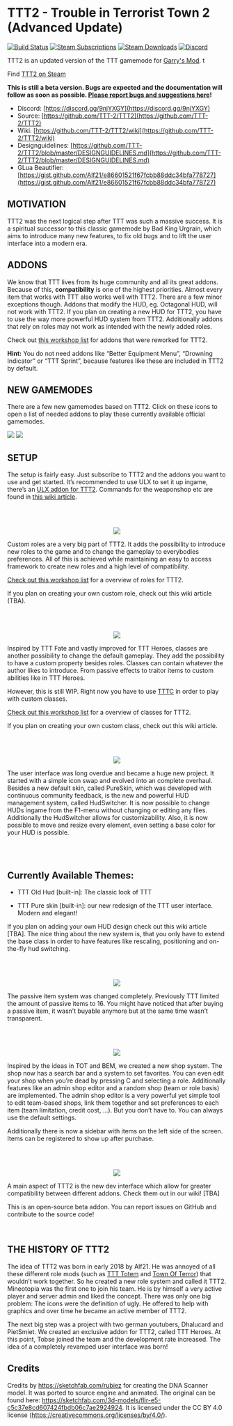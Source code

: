 # TTT2 - Trouble in Terrorist Town 2 (Advanced Update)
[![Build Status](https://ci.neoxult.de/buildStatus/icon?job=TTT2%2Fmaster)](https://ci.neoxult.de/job/TTT2/job/master/)
[![Steam Subscriptions](https://img.shields.io/steam/subscriptions/1357204556)](https://steamcommunity.com/sharedfiles/filedetails/?id=1357204556) 
[![Steam Downloads](https://img.shields.io/steam/downloads/1357204556)](https://steamcommunity.com/sharedfiles/filedetails/?id=1357204556) 
[![Discord](https://img.shields.io/discord/442107660955942932)](https://discord.gg/9njYXGY)  

TTT2 is an updated version of the TTT gamemode for [Garry's Mod](https://gmod.facepunch.com/).
t

Find [TTT2 on Steam](https://steamcommunity.com/sharedfiles/filedetails/?id=1357204556)

**This is still a beta version. Bugs are expected and the documentation will follow as soon as possible. [Please report bugs and suggestions here](https://github.com/TTT-2/TTT2/issues)!**  
  
* Discord: [https://discord.gg/9njYXGY](https://discord.gg/9njYXGY)  
* Source: [https://github.com/TTT-2/TTT2](https://github.com/TTT-2/TTT2)  
* Wiki: [https://github.com/TTT-2/TTT2/wiki](https://github.com/TTT-2/TTT2/wiki)
* Designguidelines: [https://github.com/TTT-2/TTT2/blob/master/DESIGNGUIDELINES.md](https://github.com/TTT-2/TTT2/blob/master/DESIGNGUIDELINES.md)
* GLua Beautifier: [https://gist.github.com/Alf21/e86601521f67fcbb88ddc34bfa778727](https://gist.github.com/Alf21/e86601521f67fcbb88ddc34bfa778727)
  
## MOTIVATION

TTT2 was the next logical step after TTT was such a massive success. It is a spiritual successor to this classic gamemode by Bad King Urgrain, which aims to introduce many new features, to fix old bugs and to lift the user interface into a modern era.  

## ADDONS

We know that TTT lives from its huge community and all its great addons. Because of this, **compatibility** is one of the highest priorities. Almost every item that works with TTT also works well with TTT2. There are a few minor exceptions though. Addons that modify the HUD, eg. Octagonal HUD, will not work with TTT2. If you plan on creating a new HUD for TTT2, you have to use the way more powerful HUD system from TTT2. Additionally addons that rely on roles may not work as intended with the newly added roles.  
  
Check out [this workshop list](https://steamcommunity.com/sharedfiles/filedetails/?id=1584725582) for addons that were reworked for TTT2.  
  
**Hint:** You do not need addons like “Better Equipment Menu”, “Drowning Indicator” or “TTT Sprint”, because features like these are included in TTT2 by default.  
  
## NEW GAMEMODES

There are a few new gamemodes based on TTT2. Click on these icons to open a list of needed addons to play these currently available official gamemodes.  
  
<a href="https://steamcommunity.com/sharedfiles/filedetails/?id=1672031318"><img src="https://i.imgur.com/5JAsxin.png"></a> <a href="https://steamcommunity.com/sharedfiles/filedetails/?id=1672014264"><img src="https://i.imgur.com/qwEkCPb.png"></a>  

## SETUP

The setup is fairly easy. Just subscribe to TTT2 and the addons you want to use and get started. It’s recommended to use ULX to set it up ingame, there’s an [ULX addon for TTT2](https://steamcommunity.com/sharedfiles/filedetails/?id=1362430347). Commands for the weaponshop etc are found in [this wiki article](https://github.com/TTT-2/TTT2/wiki/Commands).  
  
<br />
<br />

<p align="center">
<img src="https://i.imgur.com/pbZHURE.png">
</p>
  
Custom roles are a very big part of TTT2. It adds the possibility to introduce new roles to the game and to change the gameplay to everybodies preferences. All of this is achieved while maintaining an easy to access framework to create new roles and a high level of compatibility.  
  
[Check out this workshop list](https://steamcommunity.com/workshop/filedetails/?id=1357745995) for a overview of roles for TTT2.  
  
If you plan on creating your own custom role, check out this wiki article (TBA).  
  
<br />
<br />
  
<p align="center">
<img src="https://i.imgur.com/hYR2Qzg.png">
</p>
  
Inspired by TTT Fate and vastly improved for TTT Heroes, classes are another possibility to change the default gameplay. They add the possibility to have a custom property besides roles. Classes can contain whatever the author likes to introduce. From passive effects to traitor items to custom abilities like in TTT Heroes.  
  
However, this is still WIP. Right now you have to use [TTTC](https://steamcommunity.com/sharedfiles/filedetails/?id=1368035687) in order to play with custom classes.  
  
[Check out this workshop list](https://steamcommunity.com/workshop/filedetails/?id=1368039514) for a overview of classes for TTT2.  
  
If you plan on creating your own custom class, check out this wiki article.  
  
<br />
<br />
  
<p align="center">
<img src="https://i.imgur.com/0xNyZvG.png">
</p>
  
The user interface was long overdue and became a huge new project. It started with a simple icon swap and evolved into an complete overhaul. Besides a new default skin, called PureSkin, which was developed with continuous community feedback, is the new and powerful HUD management system, called HudSwitcher. It is now possible to change HUDs ingame from the F1-menu without changing or editing any files. Additionally the HudSwitcher allows for customizability. Also, it is now possible to move and resize every element, even setting a base color for your HUD is possible.  
  
<br />
<br />

## Currently Available Themes:

*   TTT Old Hud \[built-in\]: The classic look of TTT  
    
*   TTT Pure skin \[built-in\]: our new redesign of the TTT user interface. Modern and elegant!

  
If you plan on adding your own HUD design check out this wiki article \[TBA\]. The nice thing about the new system is, that you only have to extend the base class in order to have features like rescaling, positioning and on-the-fly hud switching.  
  
<br />
<br />
  
<p align="center">
<img src="https://i.imgur.com/3oOr9u6.png">
</p>
  
The passive item system was changed completely. Previously TTT limited the amount of passive items to 16. You might have noticed that after buying a passive item, it wasn’t buyable anymore but at the same time wasn’t transparent.  
  
<br /> 
<br />
  
<p align="center">
<img src="https://i.imgur.com/cuDeB2T.png">
</p>
  
Inspired by the ideas in TOT and BEM, we created a new shop system. The shop now has a search bar and a system to set favorites. You can even edit your shop when you’re dead by pressing C and selecting a role. Additionally features like an admin shop editor and a random shop (team or role basis) are implemented. The admin shop editor is a very powerful yet simple tool to edit team-based shops, link them together and set preferences to each item (team limitation, credit cost, …). But you don’t have to. You can always use the default settings.  
  
Additionally there is now a sidebar with items on the left side of the screen. Items can be registered to show up after purchase.  
  
<br />
<br />
  
<p align="center">
<img src="https://i.imgur.com/vErWhx9.png">
</p>
  
A main aspect of TTT2 is the new dev interface which allow for greater compatibility between different addons. Check them out in our wiki! \[TBA\]  
  
This is an open-source beta addon. You can report issues on GitHub and contribute to the source code!  
  
<br />

## THE HISTORY OF TTT2

The idea of TTT2 was born in early 2018 by Alf21. He was annoyed of all these different role mods (such as [TTT Totem](https://steamcommunity.com/sharedfiles/filedetails/?id=828347015) and [Town Of Terror](https://steamcommunity.com/sharedfiles/filedetails/?id=1092556189)) that wouldn’t work together. So he created a new role system and called it TTT2. Mineotopia was the first one to join his team. He is by himself a very active player and server admin and liked the concept. There was only one big problem: The icons were the definition of ugly. He offered to help with graphics and over time he became an active member of TTT2.  
  
The next big step was a project with two german youtubers, Dhalucard and PietSmiet. We created an exclusive addon for TTT2, called TTT Heroes. At this point, Tobse joined the team and the development rate increased. The idea of a completely revamped user interface was born!

## Credits

Credits by https://sketchfab.com/rubiez for creating the DNA Scanner model. It was ported to source engine and animated. The original can be found here: https://sketchfab.com/3d-models/flir-e5-c5c37e8cd607424fbdb06c7ae2924924. It is licensed under the CC BY 4.0 license (https://creativecommons.org/licenses/by/4.0/).
